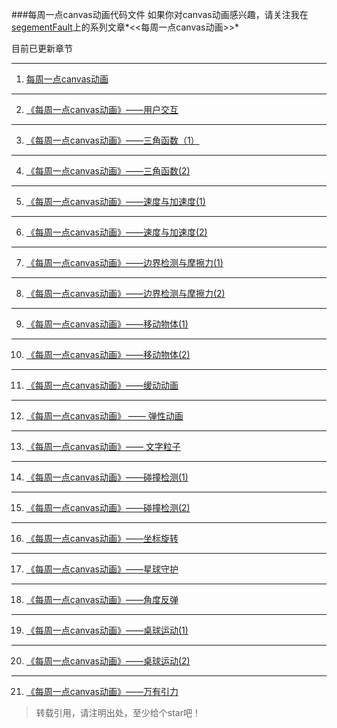 ###每周一点canvas动画代码文件
如果你对canvas动画感兴趣，请关注我在[segementFault](https://segmentfault.com/u/worengjiuzaizheli)上的系列文章*<<每周一点canvas动画>>*

目前已更新章节
- - -

1. [每周一点canvas动画](https://segmentfault.com/a/1190000004852668)
_ _ _

2. [《每周一点canvas动画》——用户交互](https://segmentfault.com/a/1190000004882447)
_ _ _

3. [《每周一点canvas动画》——三角函数（1）](https://segmentfault.com/a/1190000004922024/)
_ _ _

4. [《每周一点canvas动画》——三角函数(2)](https://segmentfault.com/a/1190000004956705)
_ _ _

5. [《每周一点canvas动画》——速度与加速度(1)](https://segmentfault.com/a/1190000004993756)
_ _ _

6. [《每周一点canvas动画》——速度与加速度(2)](https://segmentfault.com/a/1190000005039280)
_ _ _

7. [《每周一点canvas动画》——边界检测与摩擦力(1)](https://segmentfault.com/a/1190000005081879)
_ _ _

8. [《每周一点canvas动画》——边界检测与摩擦力(2)](https://segmentfault.com/a/1190000005137163)
_ _ _

9. [《每周一点canvas动画》——移动物体(1)](https://segmentfault.com/a/1190000005171897)
_ _ _

10. [《每周一点canvas动画》——移动物体(2)](https://segmentfault.com/a/1190000005350298)
_ _ _

11. [《每周一点canvas动画》——缓动动画](https://segmentfault.com/a/1190000005642971)
_ _ _

12. [《每周一点canvas动画》 —— 弹性动画](https://segmentfault.com/a/1190000005689029)
_ _ _

13. [《每周一点canvas动画》—— 文字粒子](https://segmentfault.com/a/1190000005704935)
_ _ _

14. [《每周一点canvas动画》——碰撞检测(1)](https://segmentfault.com/a/1190000005752091)
_ _ _

15. [《每周一点canvas动画》——碰撞检测(2)](https://segmentfault.com/a/1190000005804985)
_ _ _

16. [《每周一点canvas动画》——坐标旋转](https://segmentfault.com/a/1190000005867582)
_ _ _

17. [《每周一点canvas动画》——星球守护](https://segmentfault.com/a/1190000005909347)
_ _ _

18. [《每周一点canvas动画》——角度反弹](https://segmentfault.com/a/1190000005923374)
_ _ _

19. [《每周一点canvas动画》——桌球运动(1)](https://segmentfault.com/a/1190000005973375)
_ _ _

20. [《每周一点canvas动画》——桌球运动(2)](https://segmentfault.com/a/1190000006039757)
_ _ _

21. [《每周一点canvas动画》——万有引力](https://segmentfault.com/a/1190000006122800)
> 转载引用，请注明出处，至少给个star吧！

